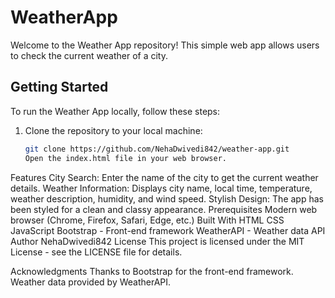 ﻿# WeatherApp

Welcome to the Weather App repository! This simple web app allows users to check the current weather of a city.

## Getting Started

To run the Weather App locally, follow these steps:

1. Clone the repository to your local machine:

   ```bash
   git clone https://github.com/NehaDwivedi842/weather-app.git
   Open the index.html file in your web browser.


Features
City Search: Enter the name of the city to get the current weather details.
Weather Information: Displays city name, local time, temperature, weather description, humidity, and wind speed.
Stylish Design: The app has been styled for a clean and classy appearance.
Prerequisites
Modern web browser (Chrome, Firefox, Safari, Edge, etc.)
Built With
HTML
CSS
JavaScript
Bootstrap - Front-end framework
WeatherAPI - Weather data API
Author
NehaDwivedi842 
License
This project is licensed under the MIT License - see the LICENSE file for details.

Acknowledgments
Thanks to Bootstrap for the front-end framework.
Weather data provided by WeatherAPI.
